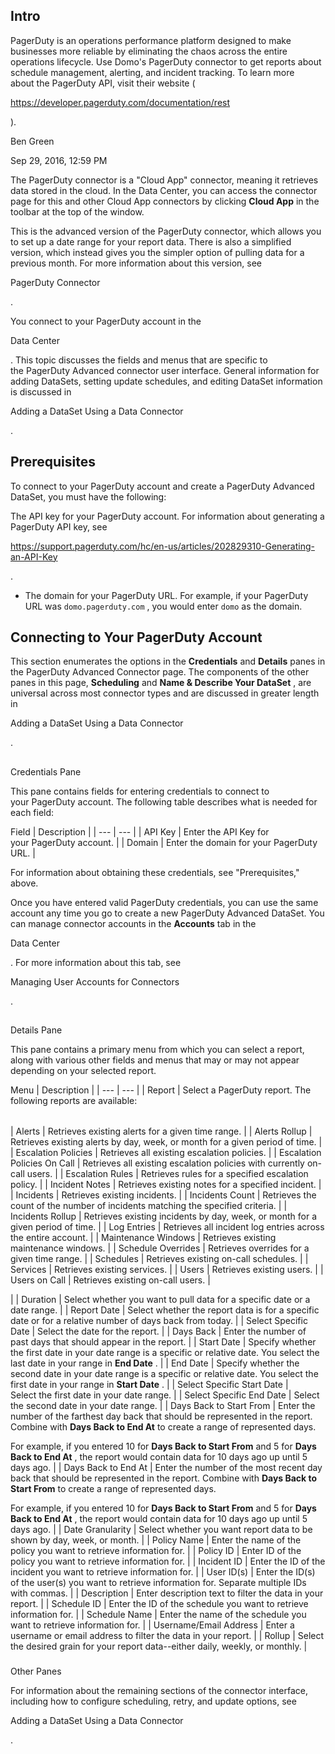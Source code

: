

Intro
---------

PagerDuty is an operations performance platform designed to make businesses more reliable by eliminating the chaos across the entire operations lifecycle. Use Domo's PagerDuty connector to get reports about schedule management, alerting, and incident tracking. To learn more about the PagerDuty API, visit their website (

https://developer.pagerduty.com/documentation/rest

).


 Ben Green

Sep 29, 2016, 12:59 PM

The PagerDuty connector is a "Cloud App" connector, meaning it retrieves data stored in the cloud. In the Data Center, you can access the connector page for this and other Cloud App connectors by clicking
 **Cloud App**
 in the toolbar at the top of the window.


 This is the advanced version of the PagerDuty connector, which allows you to set up a date range for your report data. There is also a simplified version, which instead gives you the simpler option of pulling data for a previous month. For more information about this version, see

PagerDuty Connector

.


 You connect to your PagerDuty account in the

Data Center

. This topic discusses the fields and menus that are specific to the PagerDuty Advanced connector user interface. General information for adding DataSets, setting update schedules, and editing DataSet information is discussed in

Adding a DataSet Using a Data Connector

.


 Prerequisites
---------------

To connect to your PagerDuty account and create a PagerDuty Advanced DataSet, you must have the following:

 The API key for your PagerDuty account. For information about generating a PagerDuty API key, see

https://support.pagerduty.com/hc/en-us/articles/202829310-Generating-an-API-Key

.
* The domain for your PagerDuty URL. For example, if your PagerDuty URL was
 `domo.pagerduty.com`
 , you would enter
 `domo`
 as the domain.

Connecting to Your PagerDuty Account
--------------------------------------

This section enumerates the options in the
 **Credentials**
 and
 **Details**
 panes in the PagerDuty Advanced Connector page. The components of the other panes in this page,
 **Scheduling**
 and
 **Name & Describe Your DataSet**
 , are universal across most connector types and are discussed in greater length in

Adding a DataSet Using a Data Connector

.

##
 Credentials Pane

This pane contains fields for entering credentials to connect to your PagerDuty account. The following table describes what is needed for each field:


 Field
  |
 Description
  |
| --- | --- |
|
 API Key
  |
 Enter the API Key for your PagerDuty account.
  |
|
 Domain
  |
 Enter the domain for your PagerDuty URL.
  |

For information about obtaining these credentials, see "Prerequisites," above.


 Once you have entered valid PagerDuty credentials, you can use the same account any time you go to create a new PagerDuty Advanced DataSet. You can manage connector accounts in the
 **Accounts**
 tab in the

Data Center

. For more information about this tab, see

Managing User Accounts for Connectors

.

##
 Details Pane

This pane contains a primary menu from which you can select a report, along with various other fields and menus that may or may not appear depending on your selected report.


 Menu
  |
 Description
  |
| --- | --- |
|
 Report
  |
 Select a PagerDuty report. The following reports are available:


|  |  |
| --- | --- |
|
 Alerts
  |
 Retrieves existing alerts for a given time range.
  |
|
 Alerts Rollup
  |
 Retrieves existing alerts by day, week, or month for a given period of time.
  |
|
 Escalation Policies
  |
 Retrieves all existing escalation policies.
  |
|
 Escalation Policies On Call
  |
 Retrieves all existing escalation policies with currently on-call users.
  |
|
 Escalation Rules
  |
 Retrieves rules for a specified escalation policy.
  |
|
 Incident Notes
  |
 Retrieves existing notes for a specified incident.
  |
|
 Incidents
  |
 Retrieves existing incidents.
  |
|
 Incidents Count
  |
 Retrieves the count of the number of incidents matching the specified criteria.
  |
|
 Incidents Rollup
  |
 Retrieves existing incidents by day, week, or month for a given period of time.
  |
|
 Log Entries
  |
 Retrieves all incident log entries across the entire account.
  |
|
 Maintenance Windows
  |
 Retrieves existing maintenance windows.
  |
|
 Schedule Overrides
  |
 Retrieves overrides for a given time range.
  |
|
 Schedules
  |
 Retrieves existing on-call schedules.
  |
|
 Services
  |
 Retrieves existing services.
  |
|
 Users
  |
 Retrieves existing users.
  |
|
 Users on Call
  |
 Retrieves existing on-call users.
  |

|
|
 Duration
  |
 Select whether you want to pull data for a specific date or a date range.
  |
|
 Report Date
  |
 Select whether the report data is for a specific date or for a relative number of days back from today.
  |
|
 Select Specific Date
  |
 Select the date for the report.
  |
|
 Days Back
  |
 Enter the number of past days that should appear in the report.
  |
|
 Start Date
  |
 Specify whether the first date in your date range is a specific or relative date. You select the last date in your range in
 **End Date**
 .
  |
|
 End Date
  |
 Specify whether the second date in your date range is a specific or relative date. You select the first date in your range in
 **Start Date**
 .
  |
|
 Select Specific Start Date
  |
 Select the first date in your date range.
  |
|
 Select Specific End Date
  |
 Select the second date in your date range.
  |
|
 Days Back to Start From
  |
 Enter the number of the farthest day back that should be represented in the report. Combine with
 **Days Back to End At**
 to create a range of represented days.


 For example, if you entered 10 for
 **Days Back to Start From**
 and 5 for
 **Days Back to End At**
 , the report would contain data for 10 days ago up until 5 days ago.
  |
|
 Days Back to End At
  |
 Enter the number of the most recent day back that should be represented in the report. Combine with
 **Days Back to Start From**
 to create a range of represented days.


 For example, if you entered 10 for
 **Days Back to Start From**
 and 5 for
 **Days Back to End At**
 , the report would contain data for 10 days ago up until 5 days ago.
  |
|
 Date Granularity
  |
 Select whether you want report data to be shown by day, week, or month.
  |
|
 Policy Name
  |
 Enter the name of the policy you want to retrieve information for.
  |
|
 Policy ID
  |
 Enter ID of the policy you want to retrieve information for.
  |
|
 Incident ID
  |
 Enter the ID of the incident you want to retrieve information for.
  |
|
 User ID(s)
  |
 Enter the ID(s) of the user(s) you want to retrieve information for. Separate multiple IDs with commas.
  |
|
 Description
  |
 Enter description text to filter the data in your report.
  |
|
 Schedule ID
  |
 Enter the ID of the schedule you want to retrieve information for.
  |
|
 Schedule Name
  |
 Enter the name of the schedule you want to retrieve information for.
  |
|
 Username/Email Address
  |
 Enter a username or email address to filter the data in your report.
  |
|
 Rollup
  |
 Select the desired grain for your report data--either daily, weekly, or monthly.
  |


###
 Other Panes

For information about the remaining sections of the connector interface, including how to configure scheduling, retry, and update options, see

Adding a DataSet Using a Data Connector

.

